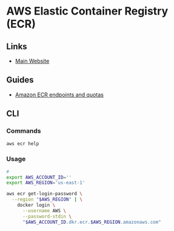 # AWS Elastic Container Registry (ECR)

## Links

- [Main Website](https://aws.amazon.com/ecr/)

## Guides

- [Amazon ECR endpoints and quotas](https://docs.aws.amazon.com/general/latest/gr/ecr.html)

## CLI

### Commands

```sh
aws ecr help
```

### Usage

```sh
#
export AWS_ACCOUNT_ID=''
export AWS_REGION='us-east-1'

aws ecr get-login-password \
  --region "$AWS_REGION" | \
    docker login \
      --username AWS \
      --password-stdin \
      "$AWS_ACCOUNT_ID.dkr.ecr.$AWS_REGION.amazonaws.com"
```
